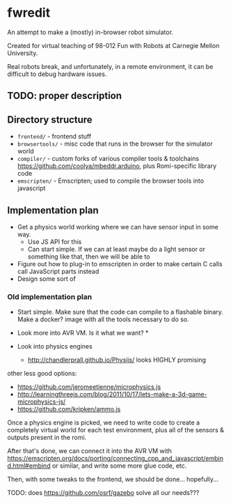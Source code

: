 # fwredit

An attempt to make a (mostly) in-browser robot simulator.

Created for virtual teaching of 98-012 Fun with Robots at Carnegie Mellon University.

Real robots break, and unfortunately, in a remote environment, it can be difficult to debug hardware issues.

## TODO: proper description

## Directory structure

* `frontend/` - frontend stuff
* `browsertools/` - misc code that runs in the browser for the simulator world
* `compiler/` - custom forks of various compiler tools & toolchains https://github.com/coolya/mbeddr.arduino, plus Romi-specific library code
* `emscripten/` - Emscripten; used to compile the browser tools into javascript

## Implementation plan

* Get a physics world working where we can have sensor input in some way.
    * Use JS API for this
    * Can start simple. If we can at least maybe do a light sensor or something
      like that, then we will be able to 
* Figure out how to plug-in to emscripten in order to make certain C calls call
  JavaScript parts instead
* Design some sort of 

### Old implementation plan

* Start simple. Make sure that the code can compile to a flashable binary. Make a docker? image with all the tools necessary to do so.

* Look more into AVR VM. Is it what we want?
  * 


* Look into physics engines
  * http://chandlerprall.github.io/Physijs/ looks HIGHLY promising

other less good options:

  * https://github.com/jeromeetienne/microphysics.js
  * http://learningthreejs.com/blog/2011/10/17/lets-make-a-3d-game-microphysics-js/
  * https://github.com/kripken/ammo.js


Once a physics engine is picked, we need to write code to create a completely
virtual world for each test environment, plus all of the sensors & outputs present
in the romi.

After that's done, we can connect it into the AVR VM with https://emscripten.org/docs/porting/connecting_cpp_and_javascript/embind.html#embind
or similar, and write some more glue code, etc.

Then, with some tweaks to the frontend, we should be done... hopefully...


TODO: does https://github.com/osrf/gazebo solve all our needs???


